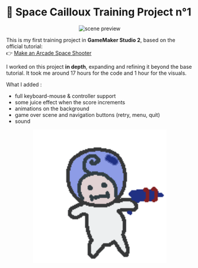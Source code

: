 # 🚀 Space Cailloux Training Project n°1
<p align="center">
  <img src="MDpreview/mdpreview2.gif" alt="scene preview" width="560"/>
</p>

This is my first training project in **GameMaker Studio 2**, based on the official tutorial:  
👉 [Make an Arcade Space Shooter](https://gamemaker.io/fr/tutorials/make-arcade-space-shooter)

I worked on this project **in depth**, expanding and refining it beyond the base tutorial.
It took me around 17 hours for the code and 1 hour for the visuals.

What I added :
- full keyboard-mouse & controller support
- some juice effect when the score increments
- animations on the background
- game over scene and navigation buttons (retry, menu, quit)
- sound

<p align="center">
  <img src="MDpreview/mdpreview1.gif" alt="Cute character preview" width="360"/>
</p>

